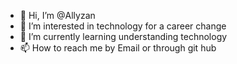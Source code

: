 - 👋 Hi, I’m @Allyzan
- 👀 I’m interested in technology for a career change
- 🌱 I’m currently learning understanding technology
- 📫 How to reach me by Email or through git hub 

<!---
Allyzan/Allyzan is a ✨ special ✨ repository because its `README.md` (this file) appears on your GitHub profile.
You can click the Preview link to take a look at your changes.
--->
